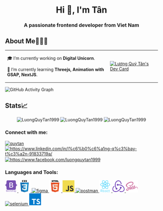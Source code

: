 <h1 align="center">Hi 👋, I'm Tân</h1>
<h3 align="center">A passionate frontend developer from Viet Nam</h3>

## About Me🧑🏼‍💻

<table>
  <tr>
    <td valign="center">
      
🎓 I’m currently working on **Digital Unicorn**.

🌱 I’m currently learning **Threejs, Animation with GSAP, NextJS**.

<td >
<a href="https://app.daily.dev/quytan"><img src="https://api.daily.dev/devcards/1d17b760c8ea4b3ca7e87c9257dc3e2a.png?r=odb" width="400" alt="Lương Quý Tân's Dev Card"/></a>
    </td>
    
  </tr>
  </table>



![GitHub Activity Graph](https://activity-graph.herokuapp.com/graph?username=LuongQuyTan1999&theme=dracula&hide_border=true)

## Stats📈
<p align="center">
<img width="40%" src="https://github-readme-stats.vercel.app/api/top-langs?username=LuongQuyTan1999&show_icons=true&theme=dracula&title_color=ff8000&text_color=ffffff&bg_color=6a6a6a&locale=en&layout=compact&hide_border=true" alt="LuongQuyTan1999" /> 
<img width="48%" src="https://github-readme-stats.vercel.app/api?username=LuongQuyTan1999&show_icons=true&theme=dracula&title_color=ff8000&text_color=ffffff&bg_color=6a6a6a&locale=en&hide_border=true" alt="LuongQuyTan1999" />
<img width="48%" src="https://github-readme-streak-stats.herokuapp.com/?user=LuongQuyTan1999&theme=highcontrast&hide_border=true" alt="LuongQuyTan1999" />
</p>

<!--START_SECTION:activity-->
<!--END_SECTION:activity-->

<h3 align="left">Connect with me:</h3>
<p align="left">
<a href="https://app.daily.dev/quytan" target="blank"><img align="center" src="https://raw.githubusercontent.com/rahuldkjain/github-profile-readme-generator/master/src/images/icons/Social/devto.svg" alt="quytan" height="30" width="40" /></a>
<a href="https://www.linkedin.com/in/l%C6%B0%C6%A1ng-q%C3%BAy-t%C3%A2n-91833719a/" target="blank"><img align="center" src="https://raw.githubusercontent.com/rahuldkjain/github-profile-readme-generator/master/src/images/icons/Social/linked-in-alt.svg" alt="https://www.linkedin.com/in/l%c6%b0%c6%a1ng-q%c3%bay-t%c3%a2n-91833719a/" height="30" width="40" /></a>
<a href="https://www.facebook.com/luongquytan1999" target="blank"><img align="center" src="https://raw.githubusercontent.com/rahuldkjain/github-profile-readme-generator/master/src/images/icons/Social/facebook.svg" alt="https://www.facebook.com/luongquytan1999" height="30" width="40" /></a>
</p>

<h3 align="left">Languages and Tools:</h3>
<p align="left"> <a href="https://getbootstrap.com" target="_blank" rel="noreferrer"> <img src="https://raw.githubusercontent.com/devicons/devicon/master/icons/bootstrap/bootstrap-plain-wordmark.svg" alt="bootstrap" width="40" height="40"/> </a> <a href="https://www.w3schools.com/css/" target="_blank" rel="noreferrer"> <img src="https://raw.githubusercontent.com/devicons/devicon/master/icons/css3/css3-original-wordmark.svg" alt="css3" width="40" height="40"/> </a> <a href="https://www.figma.com/" target="_blank" rel="noreferrer"> <img src="https://www.vectorlogo.zone/logos/figma/figma-icon.svg" alt="figma" width="40" height="40"/> </a> <a href="https://www.w3.org/html/" target="_blank" rel="noreferrer"> <img src="https://raw.githubusercontent.com/devicons/devicon/master/icons/html5/html5-original-wordmark.svg" alt="html5" width="40" height="40"/> </a> <a href="https://developer.mozilla.org/en-US/docs/Web/JavaScript" target="_blank" rel="noreferrer"> <img src="https://raw.githubusercontent.com/devicons/devicon/master/icons/javascript/javascript-original.svg" alt="javascript" width="40" height="40"/> </a> <a href="https://postman.com" target="_blank" rel="noreferrer"> <img src="https://www.vectorlogo.zone/logos/getpostman/getpostman-icon.svg" alt="postman" width="40" height="40"/> </a> <a href="https://reactjs.org/" target="_blank" rel="noreferrer"> <img src="https://raw.githubusercontent.com/devicons/devicon/master/icons/react/react-original-wordmark.svg" alt="react" width="40" height="40"/> </a> <a href="https://redux.js.org" target="_blank" rel="noreferrer"> <img src="https://raw.githubusercontent.com/devicons/devicon/master/icons/redux/redux-original.svg" alt="redux" width="40" height="40"/> </a> <a href="https://sass-lang.com" target="_blank" rel="noreferrer"> <img src="https://raw.githubusercontent.com/devicons/devicon/master/icons/sass/sass-original.svg" alt="sass" width="40" height="40"/> </a> <a href="https://www.selenium.dev" target="_blank" rel="noreferrer"> <img src="https://raw.githubusercontent.com/detain/svg-logos/780f25886640cef088af994181646db2f6b1a3f8/svg/selenium-logo.svg" alt="selenium" width="40" height="40"/> </a> <a href="https://www.typescriptlang.org/" target="_blank" rel="noreferrer"> <img src="https://raw.githubusercontent.com/devicons/devicon/master/icons/typescript/typescript-original.svg" alt="typescript" width="40" height="40"/> </a> </p>
